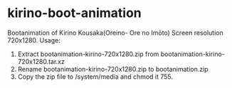 # kirino-boot-animation
Bootanimation of Kirino Kousaka(Oreino- Ore no Imōto)
Screen resolution 720x1280.
Usage:
1. Extract bootanimation-kirino-720x1280.zip from bootanimation-kirino-720x1280.tar.xz
2. Rename bootanimation-kirino-720x1280.zip to bootanimation.zip
3. Copy the zip file to /system/media and chmod it 755.
